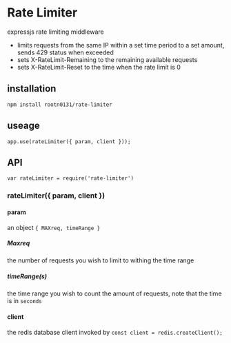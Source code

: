# Rate Limiter

expressjs rate limiting middleware

* limits requests from the same IP within a set time period to a set amount, sends 429 status when exceeded
* sets X-RateLimit-Remaining to the remaining available requests
* sets X-RateLimit-Reset to the time when the rate limit is 0

## installation

`npm install rootn0131/rate-limiter`

## useage

`app.use(rateLimiter({ param, client }));`

## API

`var rateLimiter = require('rate-limiter')`

### rateLimiter({ param, client })

#### param

an object `{ MAXreq, timeRange }`

##### Maxreq

the number of requests you wish to limit to withing the time range

##### timeRange(s)

the time range you wish to count the amount of requests, note that the time is in `seconds`

#### client

the redis database client invoked by `const client = redis.createClient();`